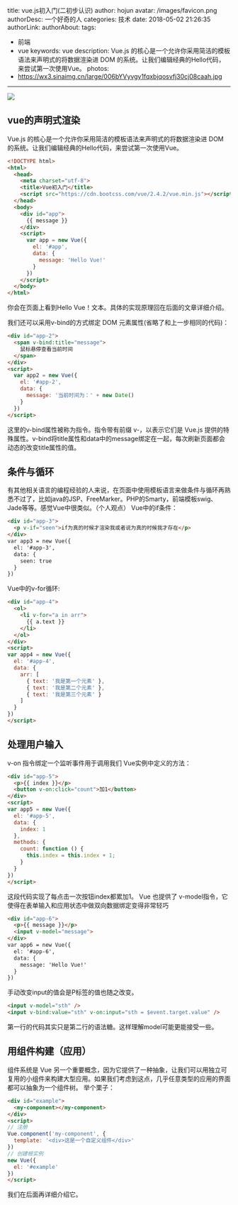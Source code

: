title: vue.js初入门(二初步认识)
author: hojun
avatar: /images/favicon.png
authorDesc: 一个好奇的人
categories: 技术
date: 2018-05-02 21:26:35
authorLink:
authorAbout:
tags:
 - 前端
 - vue
keywords: vue
description: Vue.js 的核心是一个允许你采用简洁的模板语法来声明式的将数据渲染进 DOM 的系统。让我们编辑经典的Hello代码，来尝试第一次使用Vue。
photos:
 - https://wx3.sinaimg.cn/large/006bYVyvgy1fqxbjqosvfj30cj08caah.jpg
---
![](https://wx3.sinaimg.cn/large/006bYVyvgy1fqxbjqosvfj30cj08caah.jpg)

## **vue的声明式渲染**
Vue.js 的核心是一个允许你采用简洁的模板语法来声明式的将数据渲染进 DOM 的系统。让我们编辑经典的Hello代码，来尝试第一次使用Vue。
```html
<!DOCTYPE html>
<html>
  <head>
    <meta charset="utf-8">
    <title>Vue初入门</title>
    <script src="https://cdn.bootcss.com/vue/2.4.2/vue.min.js"></script>
  </head>
  <body>
    <div id="app"> 
      {{ message }}
    </div> 
    <script>
      var app = new Vue({
        el: '#app',
        data: {
          message: 'Hello Vue!'
        }
      })
    </script>
  </body>
</html>
```
你会在页面上看到Hello Vue！文本。具体的实现原理回在后面的文章详细介绍。

我们还可以采用v-bind的方式绑定 DOM 元素属性(省略了和上一步相同的代码)：
```html
<div id="app-2">
  <span v-bind:title="message">
    鼠标悬停查看当前时间
  </span>
</div>
<script>
  var app2 = new Vue({
    el: '#app-2',
    data: {
      message: '当前时间为：' + new Date()
    }
  })
</script>
```
这里的v-bind属性被称为指令。指令带有前缀 v-，以表示它们是 Vue.js 提供的特殊属性。v-bind将title属性和data中的message绑定在一起，每次刷新页面都会动态的改变title属性的值。

## **条件与循环**
有其他相关语言的编程经验的人来说，在页面中使用模板语言来做条件与循环再熟悉不过了，比如java的JSP、FreeMarker。PHP的Smarty，前端模板swig、Jade等等。感觉Vue中很类似。（个人观点）
Vue中的if条件：
```html
<div id="app-3">
  <p v-if="seen">if为真的时候才渲染我或者说为真的时候我才存在</p>
</div>
var app3 = new Vue({
  el: '#app-3',
  data: {
    seen: true
  }
})
```
Vue中的v-for循环:
```html
<div id="app-4">
  <ol>
    <li v-for="a in arr">
      {{ a.text }}
    </li>
  </ol>
</div>
<script>
var app4 = new Vue({
  el: '#app-4',
  data: {
    arr: [
      { text: '我是第一个元素' },
      { text: '我是第二个元素' },
      { text: '我是第三个元素' }
    ]
  }
})
</script>
```
## **处理用户输入**
v-on 指令绑定一个监听事件用于调用我们 Vue实例中定义的方法：
```html
<div id="app-5">
  <p>{{ index }}</p>
  <button v-on:click="count">加1</button>
</div>
<script>
var app5 = new Vue({
  el: '#app-5',
  data: {
    index: 1
  },
  methods: {
    count: function () {
      this.index = this.index + 1;
    }
  }
})
</script>
```
这段代码实现了每点击一次按钮index都累加1。
Vue 也提供了 v-model指令，它使得在表单输入和应用状态中做双向数据绑定变得非常轻巧
```html
<div id="app-6">
  <p>{{ message }}</p>
  <input v-model="message">
</div>
var app6 = new Vue({
  el: '#app-6',
  data: {
    message: 'Hello Vue!'
  }
})
```
手动改变input的值会是P标签的值也随之改变。
```html
<input v-model="sth" />
<input v-bind:value="sth" v-on:input="sth = $event.target.value" />
```
第一行的代码其实只是第二行的语法糖。这样理解model可能更能接受一些。
## **用组件构建（应用）**
组件系统是 Vue 另一个重要概念，因为它提供了一种抽象，让我们可以用独立可复用的小组件来构建大型应用。如果我们考虑到这点，几乎任意类型的应用的界面都可以抽象为一个组件树。
举个栗子：
```html
<div id="example">
  <my-component></my-component>
</div>
<script>
// 注册
Vue.component('my-component', {
  template: '<div>这是一个自定义组件</div>'
})
// 创建根实例
new Vue({
  el: '#example'
})
</script>
```
我们在后面再详细介绍它。